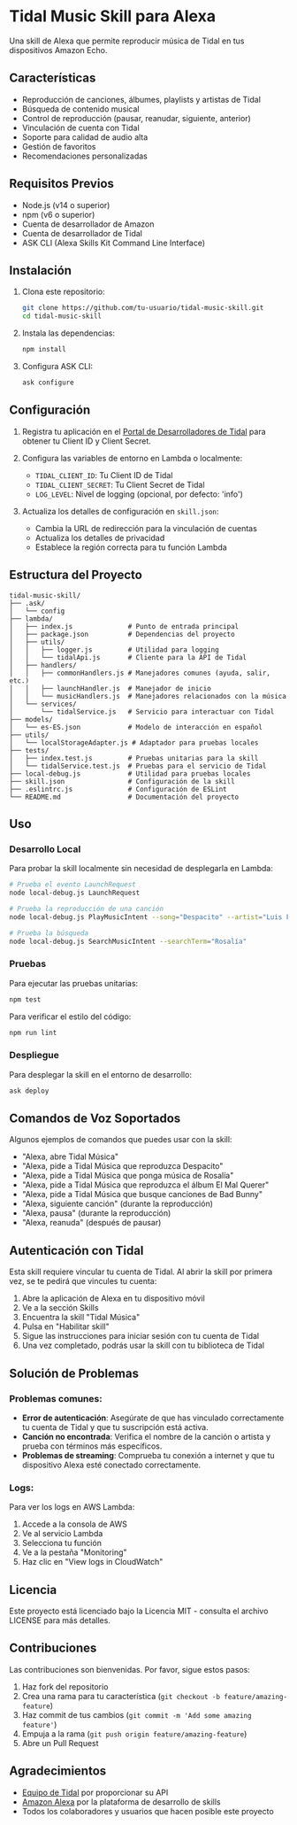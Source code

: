 # Tidal Music Skill para Alexa

Una skill de Alexa que permite reproducir música de Tidal en tus dispositivos Amazon Echo.

## Características

- Reproducción de canciones, álbumes, playlists y artistas de Tidal
- Búsqueda de contenido musical
- Control de reproducción (pausar, reanudar, siguiente, anterior)
- Vinculación de cuenta con Tidal
- Soporte para calidad de audio alta
- Gestión de favoritos
- Recomendaciones personalizadas

## Requisitos Previos

- Node.js (v14 o superior)
- npm (v6 o superior)
- Cuenta de desarrollador de Amazon
- Cuenta de desarrollador de Tidal
- ASK CLI (Alexa Skills Kit Command Line Interface)

## Instalación

1. Clona este repositorio:
   ```bash
   git clone https://github.com/tu-usuario/tidal-music-skill.git
   cd tidal-music-skill
   ```

2. Instala las dependencias:
   ```bash
   npm install
   ```

3. Configura ASK CLI:
   ```bash
   ask configure
   ```

## Configuración

1. Registra tu aplicación en el [Portal de Desarrolladores de Tidal](https://developer.tidal.com/) para obtener tu Client ID y Client Secret.

2. Configura las variables de entorno en Lambda o localmente:

   - `TIDAL_CLIENT_ID`: Tu Client ID de Tidal
   - `TIDAL_CLIENT_SECRET`: Tu Client Secret de Tidal
   - `LOG_LEVEL`: Nivel de logging (opcional, por defecto: 'info')

3. Actualiza los detalles de configuración en `skill.json`:
   - Cambia la URL de redirección para la vinculación de cuentas
   - Actualiza los detalles de privacidad
   - Establece la región correcta para tu función Lambda

## Estructura del Proyecto

```
tidal-music-skill/
├── .ask/
│   └── config
├── lambda/
│   ├── index.js              # Punto de entrada principal
│   ├── package.json          # Dependencias del proyecto
│   ├── utils/
│   │   ├── logger.js         # Utilidad para logging
│   │   └── tidalApi.js       # Cliente para la API de Tidal
│   ├── handlers/
│   │   ├── commonHandlers.js # Manejadores comunes (ayuda, salir, etc.)
│   │   ├── launchHandler.js  # Manejador de inicio
│   │   └── musicHandlers.js  # Manejadores relacionados con la música
│   └── services/
│       └── tidalService.js   # Servicio para interactuar con Tidal
├── models/
│   └── es-ES.json            # Modelo de interacción en español
├── utils/
│   └── localStorageAdapter.js # Adaptador para pruebas locales
├── tests/
│   ├── index.test.js         # Pruebas unitarias para la skill
│   └── tidalService.test.js  # Pruebas para el servicio de Tidal
├── local-debug.js            # Utilidad para pruebas locales
├── skill.json                # Configuración de la skill
├── .eslintrc.js              # Configuración de ESLint
└── README.md                 # Documentación del proyecto
```

## Uso

### Desarrollo Local

Para probar la skill localmente sin necesidad de desplegarla en Lambda:

```bash
# Prueba el evento LaunchRequest
node local-debug.js LaunchRequest

# Prueba la reproducción de una canción
node local-debug.js PlayMusicIntent --song="Despacito" --artist="Luis Fonsi"

# Prueba la búsqueda
node local-debug.js SearchMusicIntent --searchTerm="Rosalía"
```

### Pruebas

Para ejecutar las pruebas unitarias:

```bash
npm test
```

Para verificar el estilo del código:

```bash
npm run lint
```

### Despliegue

Para desplegar la skill en el entorno de desarrollo:

```bash
ask deploy
```

## Comandos de Voz Soportados

Algunos ejemplos de comandos que puedes usar con la skill:

- "Alexa, abre Tidal Música"
- "Alexa, pide a Tidal Música que reproduzca Despacito"
- "Alexa, pide a Tidal Música que ponga música de Rosalía"
- "Alexa, pide a Tidal Música que reproduzca el álbum El Mal Querer"
- "Alexa, pide a Tidal Música que busque canciones de Bad Bunny"
- "Alexa, siguiente canción" (durante la reproducción)
- "Alexa, pausa" (durante la reproducción)
- "Alexa, reanuda" (después de pausar)

## Autenticación con Tidal

Esta skill requiere vincular tu cuenta de Tidal. Al abrir la skill por primera vez, se te pedirá que vincules tu cuenta:

1. Abre la aplicación de Alexa en tu dispositivo móvil
2. Ve a la sección Skills
3. Encuentra la skill "Tidal Música"
4. Pulsa en "Habilitar skill"
5. Sigue las instrucciones para iniciar sesión con tu cuenta de Tidal
6. Una vez completado, podrás usar la skill con tu biblioteca de Tidal

## Solución de Problemas

### Problemas comunes:

- **Error de autenticación**: Asegúrate de que has vinculado correctamente tu cuenta de Tidal y que tu suscripción está activa.
- **Canción no encontrada**: Verifica el nombre de la canción o artista y prueba con términos más específicos.
- **Problemas de streaming**: Comprueba tu conexión a internet y que tu dispositivo Alexa esté conectado correctamente.

### Logs:

Para ver los logs en AWS Lambda:
1. Accede a la consola de AWS
2. Ve al servicio Lambda
3. Selecciona tu función
4. Ve a la pestaña "Monitoring"
5. Haz clic en "View logs in CloudWatch"

## Licencia

Este proyecto está licenciado bajo la Licencia MIT - consulta el archivo LICENSE para más detalles.

## Contribuciones

Las contribuciones son bienvenidas. Por favor, sigue estos pasos:
1. Haz fork del repositorio
2. Crea una rama para tu característica (`git checkout -b feature/amazing-feature`)
3. Haz commit de tus cambios (`git commit -m 'Add some amazing feature'`)
4. Empuja a la rama (`git push origin feature/amazing-feature`)
5. Abre un Pull Request

## Agradecimientos

- [Equipo de Tidal](https://tidal.com) por proporcionar su API
- [Amazon Alexa](https://developer.amazon.com/alexa) por la plataforma de desarrollo de skills
- Todos los colaboradores y usuarios que hacen posible este proyecto
